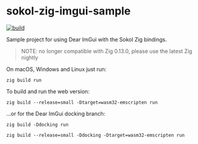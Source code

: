 # sokol-zig-imgui-sample

[![build](https://github.com/floooh/sokol-zig-imgui-sample/actions/workflows/main.yml/badge.svg)](https://github.com/floooh/sokol-zig-imgui-sample/actions/workflows/main.yml)

Sample project for using Dear ImGui with the Sokol Zig bindings.

> NOTE: no longer compatible with Zig 0.13.0, please use the latest Zig nightly

On macOS, Windows and Linux just run:

`zig build run`

To build and run the web version:

`zig build --release=small -Dtarget=wasm32-emscripten run`

...or for the Dear ImGui docking branch:

`zig build -Ddocking run`

`zig build --release=small -Ddocking -Dtarget=wasm32-emscripten run`
